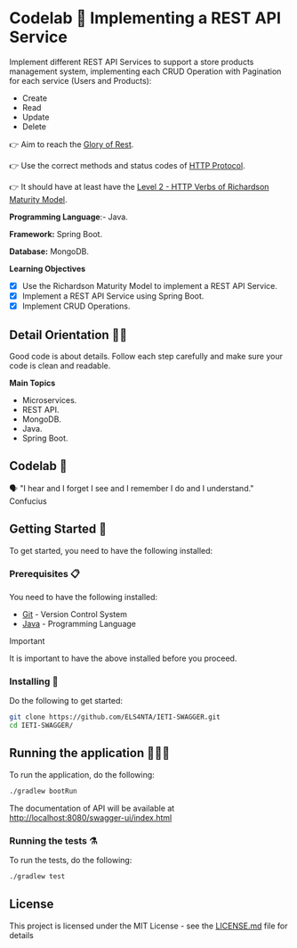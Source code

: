 # Codelab 🧪 Implementing a REST API Service

Implement different REST API Services to support a store products management system, implementing each CRUD Operation with Pagination for each service (Users and Products):

- Create
- Read
- Update
- Delete

👉 Aim to reach the [Glory of Rest](https://martinfowler.com/articles/richardsonMaturityModel.html).

👉 Use the correct methods and status codes
of [HTTP Protocol](https://developer.mozilla.org/en-US/docs/Web/HTTP/Basics_of_HTTP).

👉 It should have at least have
the [Level 2 - HTTP Verbs of Richardson Maturity Model](https://martinfowler.com/articles/richardsonMaturityModel.html).

**Programming Language**:- Java.

**Framework:** Spring Boot.

**Database:** MongoDB.

**Learning Objectives**

- [x]  Use the Richardson Maturity Model to implement a REST API Service.
- [x]  Implement a REST API Service using Spring Boot.
- [x]  Implement CRUD Operations.

## Detail Orientation 🤹🏽

Good code is about details. Follow each step carefully and make sure your code is clean and readable.

**Main Topics**

- Microservices.
- REST API.
- MongoDB.
- Java.
- Spring Boot.

## Codelab 🧪

🗣️ "I hear and I forget I see and I remember I do and I understand." Confucius

## Getting Started 🚀

To get started, you need to have the following installed:

### Prerequisites 📋

You need to have the following installed:

- [Git](https://git-scm.com/) - Version Control System
- [Java](https://www.oracle.com/java/technologies/downloads/#java17) - Programming Language


> [!IMPORTANT]
> It is important to have the above installed before you proceed.

### Installing 🔧

Do the following to get started:

```bash
git clone https://github.com/ELS4NTA/IETI-SWAGGER.git
cd IETI-SWAGGER/

```

## Running the application 🏃🏽‍♂️

To run the application, do the following:

```bash
./gradlew bootRun

```

The documentation of API will be available at [http://localhost:8080/swagger-ui/index.html](http://localhost:8080/swagger-ui/index.html)

### Running the tests ⚗️

To run the tests, do the following:

```bash
./gradlew test

```

## License

This project is licensed under the MIT License - see the [LICENSE.md](LICENSE) file for details
